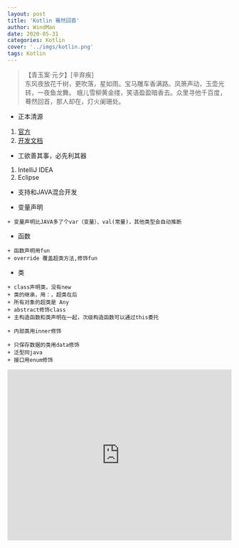 ```yaml
---
layout: post
title: 'Kotlin 蓦然回首'
author: WindMan
date: 2020-05-31
categories: Kotlin 
cover: '../imgs/kotlin.png'
tags: Kotlin 
---
```

> 【青玉案·元夕】[辛弃疾]  
东风夜放花千树，更吹落，星如雨。宝马雕车香满路。凤箫声动，玉壶光转，一夜鱼龙舞。
蛾儿雪柳黄金缕，笑语盈盈暗香去。众里寻他千百度，蓦然回首，那人却在，灯火阑珊处。

+ 正本清源
 1. [官方](https://kotlinlang.org/)
 2. [开发文档](https://www.kotlincn.net/docs/reference/basic-syntax.html)
+  工欲善其事，必先利其器
 1. IntelliJ IDEA
 2. Eclipse 

+ 支持和JAVA混合开发

+ 变量声明
```
+ 变量声明比JAVA多了个var（变量）、val(常量)，其他类型会自动推断
```

+ 函数
```
+ 函数声明用fun
+ override 覆盖超类方法,修饰fun
```

+ 类
```
+ class声明类，没有new
+ 类的继承，用：，超类在后
+ 所有对象的超类是 Any
+ abstract修饰class
+ 主构造函数和类声明在一起，次级构造函数可以通过this委托

+ 内部类用inner修饰

+ 只保存数据的类用data修饰
+ 泛型同java
+ 接口用enum修饰
```




























<iframe type="text/html" width="100%" height="385" src="http://www.youtube.com/embed/gfmjMWjn-Xg" frameborder="0"></iframe>